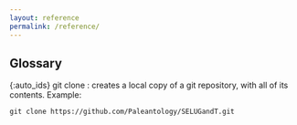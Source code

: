 ```yaml
---
layout: reference
permalink: /reference/
---
```


## Glossary

{:auto_ids}
git clone
: creates a local copy of a git repository, with all of its contents. Example:
```
git clone https://github.com/Paleantology/SELUGandT.git
```  
